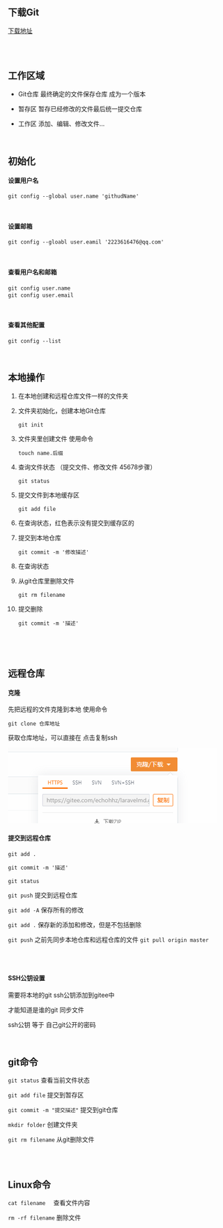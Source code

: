 ## 下载Git

[下载地址](https://git-scm.com/downloads)

<br>

<br>

## 工作区域

- Git仓库     最终确定的文件保存仓库  成为一个版本

- 暂存区      暂存已经修改的文件最后统一提交仓库

- 工作区      添加、编辑、修改文件...

  

<br>

## 初始化

#### 设置用户名

```
git config --global user.name 'githudName'
```

<br>

#### 设置邮箱

```
git config --gloabl user.eamil '2223616476@qq.com'
```

<br>

#### 查看用户名和邮箱

```
git config user.name
git config user.email
```

<br>

#### 查看其他配置

```
git config --list 
```

<br>

## 本地操作

1. 在本地创建和远程仓库文件一样的文件夹

2. 文件夹初始化，创建本地Git仓库

   ```
   git init
   ```

3. 文件夹里创建文件  使用命令

   ```
   touch name.后缀
   ```

4. 查询文件状态   （提交文件、修改文件 45678步骤）

   ```
   git status
   ```

5. 提交文件到本地缓存区

   ```
   git add file
   ```

6. 在查询状态，红色表示没有提交到缓存区的

7. 提交到本地仓库

   ```
   git commit -m '修改描述'
   ```

8. 在查询状态

9. 从git仓库里删除文件

   ```
   git rm filename
   ```

10. 提交删除

    ```
    git commit -m '描述'
    ```

    <br>

<br>

## 远程仓库

#### 克隆

先把远程的文件克隆到本地 使用命令

```
git clone 仓库地址
```

获取仓库地址，可以直接在   点击复制ssh

<img src="../img/image-20200314161819796.png"  >	



#### 提交到远程仓库

`git add .`

`git commit -m '描述'`

`git status` 

`git push`   提交到远程仓库

`git add -A`   保存所有的修改 

`git add .`   保存新的添加和修改，但是不包括删除 

`git push` 之前先同步本地仓库和远程仓库的文件   `git pull origin master`

<br>

<br>

#### SSH公钥设置

需要将本地的git ssh公钥添加到gitee中

才能知道是谁的git 同步文件

ssh公钥 等于 自己git公开的密码

<br>

## git命令

`git status`    查看当前文件状态

`git add file`    提交到暂存区

`git commit -m "提交描述"`   提交到git仓库

`mkdir folder`   创建文件夹

`git rm filename`   从git删除文件

<br>

<br>



## Linux命令

`cat filename  ` 查看文件内容

`rm -rf filename`  删除文件  





